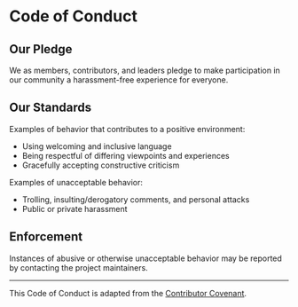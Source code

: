 # Code of Conduct

## Our Pledge

We as members, contributors, and leaders pledge to make participation in our community a harassment-free experience for everyone.

## Our Standards

Examples of behavior that contributes to a positive environment:
- Using welcoming and inclusive language
- Being respectful of differing viewpoints and experiences
- Gracefully accepting constructive criticism

Examples of unacceptable behavior:
- Trolling, insulting/derogatory comments, and personal attacks
- Public or private harassment

## Enforcement

Instances of abusive or otherwise unacceptable behavior may be reported by contacting the project maintainers.

---

This Code of Conduct is adapted from the [Contributor Covenant](https://www.contributor-covenant.org).